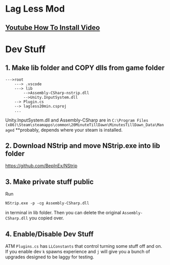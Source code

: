 
# Lag Less Mod

## [Youtube How To Install Video](https://www.youtube.com/watch?v=h4udIjLuEUg)



# Dev Stuff

## 1. Make lib folder and COPY dlls from game folder
```
--->root
    ---> .vscode
    ---> lib
        -->Assembly-CSharp-nstrip.dll
        -->Unity.InputSystem.dll
    --> Plugin.cs
    --> lagless20min.csproj
    ...
```
Unity.InputSystem.dll and Assembly-CSharp are in `C:\Program Files (x86)\Steam\steamapps\common\20MinuteTillDawn\MinutesTillDawn_Data\Managed` **probably, depends where your steam is installed.

## 2. Download NStrip and move NStrip.exe into lib folder
https://github.com/BepInEx/NStrip


## 3. Make private stuff public
Run 

`NStrip.exe -p -cg Assembly-CSharp.dll`

in terminal in lib folder. Then you can delete the original `Assembly-CSharp.dll` you copied over.

## 4. Enable/Disable Dev Stuff

ATM `Plugins.cs` has `LLConstants` that control turning some stuff off and on. If you enable dev `k` spawns experience and `j` will give you a bunch of upgrades designed to be laggy for testing.


